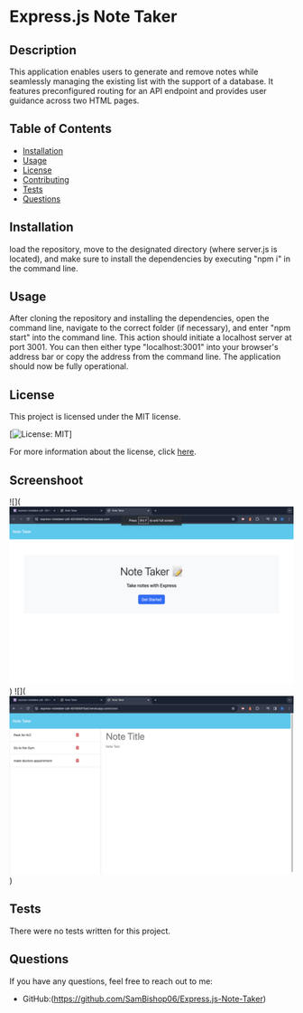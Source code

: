 # Express.js Note Taker

## Description
This application enables users to generate and remove notes while seamlessly managing the existing list with the support of a database. It features preconfigured routing for an API endpoint and provides user guidance across two HTML pages.

## Table of Contents
- [Installation](#installation)
- [Usage](#usage)
- [License](#license)
- [Contributing](#contributing)
- [Tests](#tests)
- [Questions](#questions)

## Installation
load the repository, move to the designated directory (where server.js is located), and make sure to install the dependencies by executing "npm i" in the command line.

## Usage
After cloning the repository and installing the dependencies, open the command line, navigate to the correct folder (if necessary), and enter "npm start" into the command line. This action should initiate a localhost server at port 3001. You can then either type "localhost:3001" into your browser's address bar or copy the address from the command line. The application should now be fully operational.

## License
This project is licensed under the MIT license.

[![License: MIT](https://img.shields.io/badge/License-MIT-yellow.svg)]

For more information about the license, click [here](https://opensource.org/licenses/MIT).

## Screenshoot
![](![Alt text](public/images/express-note-taker.png))
![](![Alt text](public/images/expressnote-taker.png))

## Tests
There were no tests written for this project. 

## Questions
If you have any questions, feel free to reach out to me:
- GitHub:(https://github.com/SamBishop06/Express.js-Note-Taker)